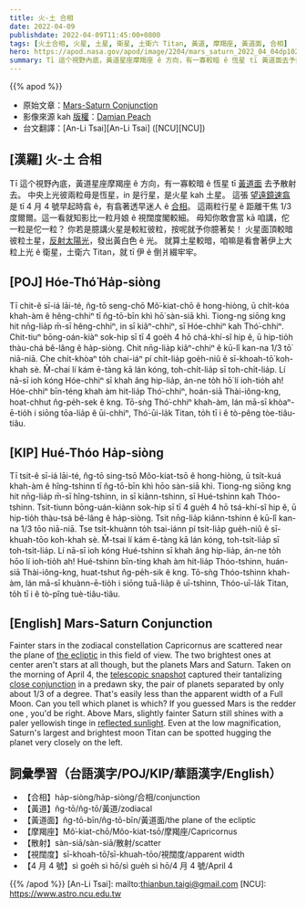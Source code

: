 ```yaml
---
title: 火-土 合相
date: 2022-04-09
publishdate: 2022-04-09T11:45:00+0800
tags: [火土合相, 火星, 土星, 衛星, 土衛六 Titan, 黃道, 摩羯座, 黃道面, 合相]
hero: https://apod.nasa.gov/apod/image/2204/mars_saturn_2022_04_04dp1024.jpg
summary: Tī 這个視野內底，黃道星座摩羯座 ê 方向，有一寡較暗 ê 恆星 tī 黃道面去予散射去。
---
```


{{% apod %}}

- 原始文章：[Mars-Saturn Conjunction](https://apod.nasa.gov/apod/ap220409.html)
- 影像來源 kah [版權][copyright]：[Damian Peach](https://twitter.com/peachastro)
- 台文翻譯：[An-Li Tsai][An-Li Tsai] ([NCU][NCU])

## [漢羅] 火-土 合相
Tī 這个視野內底，黃道星座摩羯座 ê 方向，有一寡較暗 ê 恆星 tī [黃道面][the ecliptic] 去予散射去。
中央上光彼兩粒毋是恆星，in 是行星，是火星 kah 土星。
這張 [望遠鏡速翕][telescopic snapshot] 是 tī 4 月 4 號早起時翕 ê，有翕著透早迷人 ê [合相][close conjunction]。
這兩粒行星 ê 距離干焦 1/3 度爾爾。這一看就知影比一粒月娘 ê 視闊度閣較細。
毋知你敢會當 kā 咱講，佗一粒是佗一粒？
你若是臆講火星是較紅彼粒，按呢就予你臆著矣！
火星面頂較暗彼粒土星，[反射太陽光][reflected sunlight]，發出黃白色 ê 光。
就算土星較暗，咱嘛是看會著伊上大粒上光 ê 衛星，土衛六 Titan，就 tī 伊 ê 倒爿綴牢牢。

## [POJ] Hóe-Thó͘ Ha̍p-siòng
Tī chit-ê sī-iá lāi-té, n̂g-tō seng-chō Mô͘-kiat-chō ê hong-hiòng, ū chi̍t-kóa khah-àm ê hêng-chhiⁿ tī n̂g-tō-bīn khì hō͘ sàn-siā khì.
Tiong-ng siōng kng hit nn̄g-lia̍p m̄-sī hêng-chhiⁿ, in sī kiâⁿ-chhiⁿ, sī Hóe-chhiⁿ kah Thó͘-chhiⁿ.
Chit-tiuⁿ bōng-oán-kiàⁿ sok-hip sī tī 4 goe̍h 4 hō chá-khí-sî hip ê, ū hip-tio̍h thàu-chá bê-lâng ê ha̍p-siòng.
Chit nn̄g-lia̍p kiâⁿ-chhiⁿ ê kū-lî kan-na 1/3 tō͘ niā-niā.
Che chi̍t-khòaⁿ to̍h chai-iáⁿ pí chi̍t-lia̍p goe̍h-niû ê sī-khoah-tō͘ koh-khah sè.
M̄-chai lí kám ē-tàng kā lán kóng, toh-chi̍t-lia̍p sī toh-chi̍t-lia̍p.
Lí nā-sī ioh kóng Hóe-chhiⁿ sī khah âng hip-lia̍p, án-ne to̍h hō͘ lí ioh-tio̍h ah!
Hóe-chhiⁿ bīn-téng khah àm hit-lia̍p Thó͘-chhiⁿ, hoán-siā Thài-iông-kng, hoat-chhut n̂g-pe̍h-sek ê kng.
Tō-sǹg Thó͘-chhiⁿ khah-àm, lán mā-sī khòaⁿ-ē-tio̍h i siōng tōa-lia̍p ê ūi-chhiⁿ, Thó͘-ūi-la̍k Titan, to̍h tī i ê tò-pêng tòe-tiâu-tiâu.

## [KIP] Hué-Thóo Ha̍p-siòng
Tī tsit-ê sī-iá lāi-té, n̂g-tō sing-tsō Môo-kiat-tsō ê hong-hiòng, ū tsi̍t-kuá khah-àm ê hîng-tshinn tī n̂g-tō-bīn khì hōo sàn-siā khì.
Tiong-ng siōng kng hit nn̄g-lia̍p m̄-sī hîng-tshinn, in sī kiânn-tshinn, sī Hué-tshinn kah Thóo-tshinn.
Tsit-tiunn bōng-uán-kiànn sok-hip sī tī 4 gue̍h 4 hō tsá-khí-sî hip ê, ū hip-tio̍h thàu-tsá bê-lâng ê ha̍p-siòng.
Tsit nn̄g-lia̍p kiânn-tshinn ê kū-lî kan-na 1/3 tōo niā-niā.
Tse tsi̍t-khuànn to̍h tsai-iánn pí tsi̍t-lia̍p gue̍h-niû ê sī-khuah-tōo koh-khah sè.
M̄-tsai lí kám ē-tàng kā lán kóng, toh-tsi̍t-lia̍p sī toh-tsi̍t-lia̍p.
Lí nā-sī ioh kóng Hué-tshinn sī khah âng hip-lia̍p, án-ne to̍h hōo lí ioh-tio̍h ah!
Hué-tshinn bīn-tíng khah àm hit-lia̍p Thóo-tshinn, huán-siā Thài-iông-kng, huat-tshut n̂g-pe̍h-sik ê kng.
Tō-sǹg Thóo-tshinn khah-àm, lán mā-sī khuànn-ē-tio̍h i siōng tuā-lia̍p ê uī-tshinn, Thóo-uī-la̍k Titan, to̍h tī i ê tò-pîng tuè-tiâu-tiâu.


## [English] Mars-Saturn Conjunction
Fainter stars in the zodiacal constellation Capricornus are scattered near the plane of [the ecliptic][the ecliptic] in this field of view.
The two brightest ones at center aren't stars at all though, but the planets Mars and Saturn.
Taken on the morning of April 4, the [telescopic snapshot][telescopic snapshot] captured their tantalizing [close conjunction][close conjunction] in a predawn sky, the pair of planets separated by only about 1/3 of a degree.
That's easily less than the apparent width of a Full Moon.
Can you tell which planet is which?
If you guessed Mars is the redder one , you'd be right.
Above Mars, slightly fainter Saturn still shines with a paler yellowish tinge in [reflected sunlight][reflected sunlight].
Even at the low magnification, Saturn's largest and brightest moon Titan can be spotted hugging the planet very closely on the left.

## 詞彙學習（台語漢字/POJ/KIP/華語漢字/English）
- 【合相】ha̍p-siòng/ha̍p-siòng/合相/conjunction
- 【黃道】n̂g-tō/n̂g-tō/黃道/zodiacal
- 【黃道面】n̂g-tō-bīn/n̂g-tō-bīn/黃道面/the plane of the ecliptic
- 【摩羯座】Mô͘-kiat-chō/Môo-kiat-tsō/摩羯座/Capricornus
- 【散射】sàn-siā/sàn-siā/散射/scatter
- 【視闊度】sī-khoah-tō͘/sī-khuah-tōo/視闊度/apparent width
- 【4 月 4 號】sì goe̍h sì hō/sì gue̍h sì hō/4 月 4 號/April 4

{{% /apod %}}
[An-Li Tsai]: mailto:thianbun.taigi@gmail.com
[NCU]: https://www.astro.ncu.edu.tw

[copyright]: https://apod.nasa.gov/apod/fap/lib/about_apod.html#srapply

[the ecliptic]:https://www.nasa.gov/multimedia/imagegallery/image_feature_635.html
[telescopic snapshot]:https://twitter.com/peachastro/status/1511400884307173380/photo/1
[close conjunction]:https://earthsky.org/tonight/mars-and-saturn-conjunction-april-4-5-2022/
[reflected sunlight]:https://solarsystem.nasa.gov/
